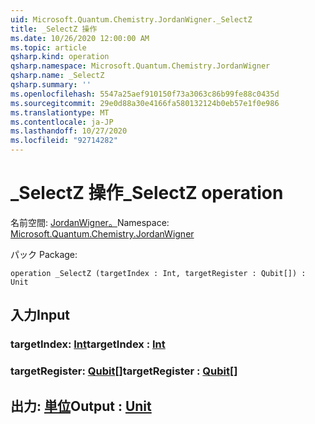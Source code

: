 ```yaml
---
uid: Microsoft.Quantum.Chemistry.JordanWigner._SelectZ
title: _SelectZ 操作
ms.date: 10/26/2020 12:00:00 AM
ms.topic: article
qsharp.kind: operation
qsharp.namespace: Microsoft.Quantum.Chemistry.JordanWigner
qsharp.name: _SelectZ
qsharp.summary: ''
ms.openlocfilehash: 5547a25aef910150f73a3063c86b99fe88c0435d
ms.sourcegitcommit: 29e0d88a30e4166fa580132124b0eb57e1f0e986
ms.translationtype: MT
ms.contentlocale: ja-JP
ms.lasthandoff: 10/27/2020
ms.locfileid: "92714282"
---
```

# <a name="_selectz-operation"></a><span data-ttu-id="24791-102">_SelectZ 操作</span><span class="sxs-lookup"><span data-stu-id="24791-102">_SelectZ operation</span></span>

<span data-ttu-id="24791-103">名前空間: [JordanWigner。](xref:Microsoft.Quantum.Chemistry.JordanWigner)</span><span class="sxs-lookup"><span data-stu-id="24791-103">Namespace: [Microsoft.Quantum.Chemistry.JordanWigner](xref:Microsoft.Quantum.Chemistry.JordanWigner)</span></span>

<span data-ttu-id="24791-104">パック [](https://nuget.org/packages/)</span><span class="sxs-lookup"><span data-stu-id="24791-104">Package: [](https://nuget.org/packages/)</span></span>




```qsharp
operation _SelectZ (targetIndex : Int, targetRegister : Qubit[]) : Unit
```


## <a name="input"></a><span data-ttu-id="24791-105">入力</span><span class="sxs-lookup"><span data-stu-id="24791-105">Input</span></span>

### <a name="targetindex--int"></a><span data-ttu-id="24791-106">targetIndex: [Int](xref:microsoft.quantum.lang-ref.int)</span><span class="sxs-lookup"><span data-stu-id="24791-106">targetIndex : [Int](xref:microsoft.quantum.lang-ref.int)</span></span>




### <a name="targetregister--qubit"></a><span data-ttu-id="24791-107">targetRegister: [Qubit](xref:microsoft.quantum.lang-ref.qubit)[]</span><span class="sxs-lookup"><span data-stu-id="24791-107">targetRegister : [Qubit](xref:microsoft.quantum.lang-ref.qubit)[]</span></span>





## <a name="output--unit"></a><span data-ttu-id="24791-108">出力: [単位](xref:microsoft.quantum.lang-ref.unit)</span><span class="sxs-lookup"><span data-stu-id="24791-108">Output : [Unit](xref:microsoft.quantum.lang-ref.unit)</span></span>

